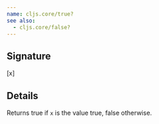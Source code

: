 ```yaml
---
name: cljs.core/true?
see also:
  - cljs.core/false?
---
```


## Signature
[x]


## Details

Returns true if `x` is the value true, false otherwise.
